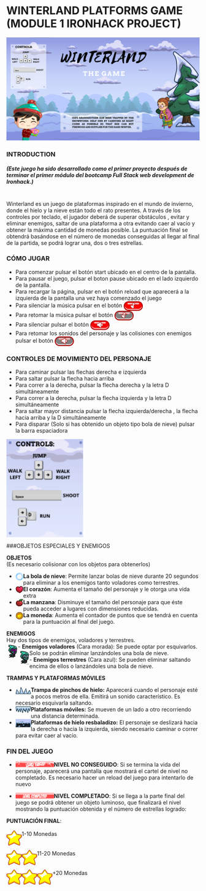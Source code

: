 # WINTERLAND PLATFORMS GAME (MODULE 1 IRONHACK PROJECT)

<img src='https://github.com/aliparra/Winterland-M1project/blob/master/WINTERLAND-GAME/assets/img/init/winterland.png?raw=true'>

### INTRODUCTION 

##### (Este juego ha sido desarrollado como el primer proyecto después de terminar el primer módulo del bootcamp Full Stack web development de Ironhack.) </br></br>
Winterland es un juego de plataformas inspirado en el mundo de invierno, donde el hielo y la nieve están todo el rato presentes. 
A través de los controles por teclado, el jugador deberá de superar obstáculos , evitar y eliminar enemigos, saltar de una plataforma 
a otra evitando caer al vacío y obtener la máxima cantidad de monedas posible. 
La puntuación final se obtendrá basándose en el número de monedas conseguidas al llegar al final de la partida, se podrá lograr una, dos o tres estrellas. 

### CÓMO JUGAR

- Para comenzar pulsar el botón start ubicado en el centro de la pantalla. 
- Para pausar el juego, pulsar el boton pause ubicado en el lado izquierdo de la pantalla.
- Para recargar la página, pulsar en el botón reload que aparecerá a la izquierda de la pantalla una vez haya comenzado el juego
- Para silenciar la música pulsar en el botón <img align="center" alt="Stop Music Button" width="50px" src='https://github.com/aliparra/Winterland-M1project/blob/master/WINTERLAND-GAME/assets/img/Buttons/Music_BTN.png?raw=true'>
- Para retomar la música pulsar el botón <img align="center" alt="Restart Music Button" width="50px" src='https://github.com/aliparra/Winterland-M1project/blob/master/WINTERLAND-GAME/assets/img/Buttons/Music_BTN_Off.png?raw=true'>
- Para silenciar  pulsar el botón <img align="center" alt="Stop Sounds Button" width="50px" src='https://github.com/aliparra/Winterland-M1project/blob/master/WINTERLAND-GAME/assets/img/Buttons/Sound_BTN.png?raw=true'>
- Para retomar los sonidos del personaje y las colisiones con enemigos pulsar el botón <img align="center" alt="Restart Sounds Button" width="50px" src='https://github.com/aliparra/Winterland-M1project/blob/master/WINTERLAND-GAME/assets/img/Buttons/Sounds_BTN_Off.png?raw=true'>

### CONTROLES DE MOVIMIENTO DEL PERSONAJE

- Para caminar pulsar las flechas derecha e izquierda
- Para saltar pulsar la flecha hacia arriba
- Para correr a la derecha, pulsar la flecha derecha y la letra D simultáneamente
- Para correr a la derecha, pulsar la flecha izquierda y la letra D simultáneamente
- Para saltar mayor distancia pulsar la flecha izquierda/derecha , la flecha hacia arriba y la D simultáneamente
- Para disparar (Solo si has obtenido un objeto tipo bola de nieve) pulsar la barra espaciadora
<img align="center" alt="Keyboard game controls" width="200px" src= 'https://github.com/aliparra/Winterland-M1project/blob/master/WINTERLAND-GAME/assets/img/init/Screenshot%20at%20Jan%2011%2011-50-35.png?raw=true'>

###OBJETOS ESPECIALES Y ENEMIGOS

**OBJETOS** </br>
(Es necesario colisionar con los objetos para obtenerlos)
- <img align="left" alt="Bola de nieve" width="20px" src= 'https://github.com/aliparra/Winterland-M1project/blob/master/WINTERLAND-GAME/assets/img/CollectableObject/Bubble.png?raw=true'>**La bola de nieve**: Permite lanzar bolas de nieve durante 20 segundos para eliminar a los enemigos tanto voladores como terrestres.
- <img align="left" alt="Corazón" width="20px" src= 'https://github.com/aliparra/Winterland-M1project/blob/master/WINTERLAND-GAME/assets/img/CollectableObject/Life.png?raw=true'> **El corazón**: Aumenta el tamaño del personaje y le otorga una vida extra
- <img align="left" alt="Manzana" width="20px" src= 'https://github.com/aliparra/Winterland-M1project/blob/master/WINTERLAND-GAME/assets/img/CollectableObject/Apple.png?raw=true'> **La manzana**: Disminuye el tamaño del personaje para que éste pueda acceder a lugares con dimensiones reducidas. 
- <img align="left" alt="Moneda" width="20px" src= 'https://github.com/aliparra/Winterland-M1project/blob/master/WINTERLAND-GAME/assets/img/CollectableObject/Coin_01.png?raw=true'> **La moneda**: Aumenta el contador de puntos que se tendrá en cuenta para la puntuación al final del juego. 

**ENEMIGOS** </br>
Hay dos tipos de enemigos, voladores y terrestres.</br>
<img align="left" alt="Enemigo volador" width="30px" src= 'https://github.com/aliparra/Winterland-M1project/blob/master/WINTERLAND-GAME/assets/img/enemySprite/Screenshot2%20at%20Jan%2011%2012-12-19.png?raw=true'> - **Enemigos voladores** (Cara morada): Se puede optar por esquivarlos. Solo se podrán eliminar lanzándoles una bola de nieve. 
<img align="left" alt="Enemigo terrestre" width="30px" src= 'https://github.com/aliparra/Winterland-M1project/blob/master/WINTERLAND-GAME/assets/img/enemySprite/Screenshot%20at%20Jan%2011%2012-11-53.png?raw=true'> </br> - **Enemigos terrestres** (Cara azul): Se pueden eliminar saltando encima de ellos o lanzándoles una bola de nieve.


**TRAMPAS Y PLATAFORMAS MÓVILES**
- <img align="left" alt="Trampa pinchos" width="40px" src= 'https://github.com/aliparra/Winterland-M1project/blob/master/WINTERLAND-GAME/assets/img/Platformer/Spikes.png?raw=true'> **Trampa de pinchos de hielo:** Aparecerá cuando el personaje esté a pocos metros de ella. Emitirá un sonido característico. Es necesario esquivarla saltando.
- <img align="left" alt="Plataformas móviles " width="40px" src= 'https://github.com/aliparra/Winterland-M1project/blob/master/WINTERLAND-GAME/assets/img/Environment/Icicle_02.png?raw=true'> **Plataformas móviles:** Se mueven de un lado a otro recorriendo una distancia determinada.
- <img align="left" alt="Plataforma resbaladiza" width="40px" src= 'https://github.com/aliparra/Winterland-M1project/blob/master/WINTERLAND-GAME/assets/img/Platformer/Screenshot%20at%20Jan%2011%2012-15-03.png?raw=true'> **Plataformas de hielo resbaladizo:** El personaje se deslizará hacia la derecha o hacia la izquierda, siendo necesario caminar o correr para evitar caer al vacío.

### FIN DEL JUEGO

- <img align="left" alt="Nivel no conseguido" width="100px" src='https://github.com/aliparra/Winterland-M1project/blob/master/WINTERLAND-GAME/assets/img/Buttons/HeaderFailed.png?raw=true'> **NIVEL NO CONSEGUIDO**: Si se termina la vida del personaje, aparecerá una pantalla que mostrará el cartel de nivel no completado. Es necesario hacer un reload del juego para intentarlo de nuevo

- <img align="left" alt="Nivel completado" width="100px" src='https://github.com/aliparra/Winterland-M1project/blob/master/WINTERLAND-GAME/assets/img/Buttons/Header.png?raw=true'> **NIVEL COMPLETADO**: Si se llega a la parte final del juego se podrá obtener un objeto luminoso, que finalizará el nivel mostrando la puntuación obtenida y el número de estrellas logrado:</br>

**PUNTUACIÓN FINAL**:</br></br>
<img align="left" alt="Estrella" width="40px" src='https://github.com/aliparra/Winterland-M1project/blob/master/WINTERLAND-GAME/assets/img/CollectableObject/Star_01.png?raw=true'> 1-10 Monedas </br></br></br>
<img align="left" alt="Estrella" width="40px" src='https://github.com/aliparra/Winterland-M1project/blob/master/WINTERLAND-GAME/assets/img/CollectableObject/Star_01.png?raw=true'>  <img align="left" alt="Estrella" width="40px" src='https://github.com/aliparra/Winterland-M1project/blob/master/WINTERLAND-GAME/assets/img/CollectableObject/Star_01.png?raw=true'> 11-20 Monedas </br></br></br>
<img align="left" alt="Estrella" width="40px" src='https://github.com/aliparra/Winterland-M1project/blob/master/WINTERLAND-GAME/assets/img/CollectableObject/Star_01.png?raw=true'>  <img align="left" alt="Estrella" width="40px" src='https://github.com/aliparra/Winterland-M1project/blob/master/WINTERLAND-GAME/assets/img/CollectableObject/Star_01.png?raw=true'>  <img align="left" alt="Estrella" width="40px" src='https://github.com/aliparra/Winterland-M1project/blob/master/WINTERLAND-GAME/assets/img/CollectableObject/Star_01.png?raw=true'> +20 Monedas
